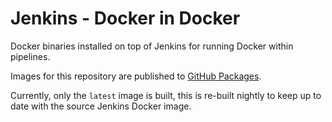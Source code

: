 # Jenkins - Docker in Docker

Docker binaries installed on top of Jenkins for running Docker within pipelines.

Images for this repository are published to [GitHub Packages](https://github.com/mattsbanner/docker-jenkins-dind/packages/).

Currently, only the `latest` image is built, this is re-built nightly to keep up to date with the source Jenkins Docker image.
